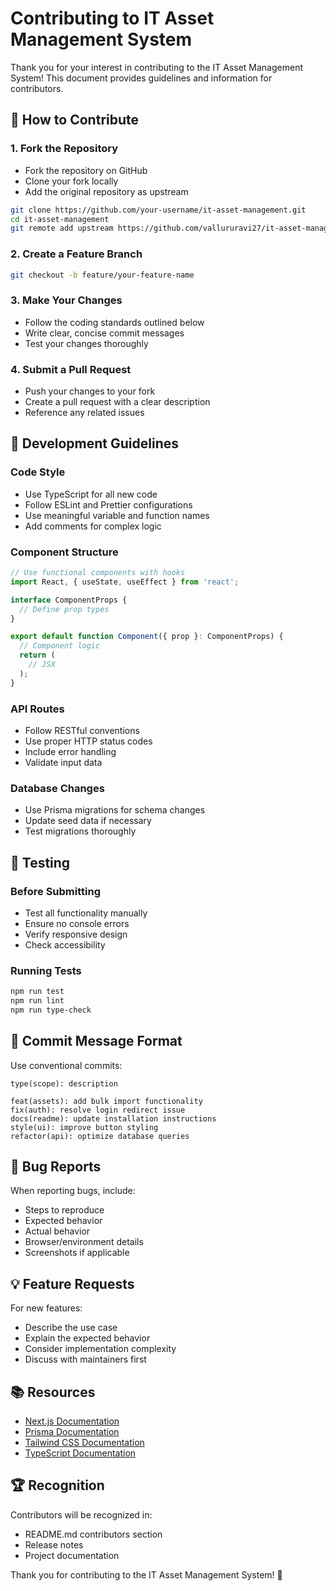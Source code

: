 # Contributing to IT Asset Management System

Thank you for your interest in contributing to the IT Asset Management System! This document provides guidelines and information for contributors.

## 🤝 How to Contribute

### 1. Fork the Repository
- Fork the repository on GitHub
- Clone your fork locally
- Add the original repository as upstream

```bash
git clone https://github.com/your-username/it-asset-management.git
cd it-asset-management
git remote add upstream https://github.com/vallururavi27/it-asset-management.git
```

### 2. Create a Feature Branch
```bash
git checkout -b feature/your-feature-name
```

### 3. Make Your Changes
- Follow the coding standards outlined below
- Write clear, concise commit messages
- Test your changes thoroughly

### 4. Submit a Pull Request
- Push your changes to your fork
- Create a pull request with a clear description
- Reference any related issues

## 🎯 Development Guidelines

### Code Style
- Use TypeScript for all new code
- Follow ESLint and Prettier configurations
- Use meaningful variable and function names
- Add comments for complex logic

### Component Structure
```typescript
// Use functional components with hooks
import React, { useState, useEffect } from 'react';

interface ComponentProps {
  // Define prop types
}

export default function Component({ prop }: ComponentProps) {
  // Component logic
  return (
    // JSX
  );
}
```

### API Routes
- Follow RESTful conventions
- Use proper HTTP status codes
- Include error handling
- Validate input data

### Database Changes
- Use Prisma migrations for schema changes
- Update seed data if necessary
- Test migrations thoroughly

## 🧪 Testing

### Before Submitting
- Test all functionality manually
- Ensure no console errors
- Verify responsive design
- Check accessibility

### Running Tests
```bash
npm run test
npm run lint
npm run type-check
```

## 📝 Commit Message Format

Use conventional commits:
```
type(scope): description

feat(assets): add bulk import functionality
fix(auth): resolve login redirect issue
docs(readme): update installation instructions
style(ui): improve button styling
refactor(api): optimize database queries
```

## 🐛 Bug Reports

When reporting bugs, include:
- Steps to reproduce
- Expected behavior
- Actual behavior
- Browser/environment details
- Screenshots if applicable

## 💡 Feature Requests

For new features:
- Describe the use case
- Explain the expected behavior
- Consider implementation complexity
- Discuss with maintainers first

## 📚 Resources

- [Next.js Documentation](https://nextjs.org/docs)
- [Prisma Documentation](https://www.prisma.io/docs)
- [Tailwind CSS Documentation](https://tailwindcss.com/docs)
- [TypeScript Documentation](https://www.typescriptlang.org/docs)

## 🏆 Recognition

Contributors will be recognized in:
- README.md contributors section
- Release notes
- Project documentation

Thank you for contributing to the IT Asset Management System! 🚀
